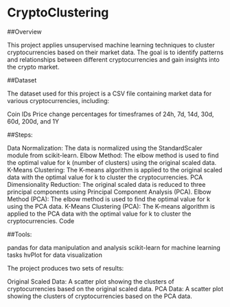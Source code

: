 # CryptoClustering

##Overview

This project applies unsupervised machine learning techniques to cluster cryptocurrencies based on their market data. The goal is to identify patterns and relationships between different cryptocurrencies and gain insights into the crypto market.

##Dataset

The dataset used for this project is a CSV file containing market data for various cryptocurrencies, including:

Coin IDs
Price change percentages for timesframes of 24h, 7d, 14d, 30d, 60d, 200d, and 1Y

##Steps:

Data Normalization: The data is normalized using the StandardScaler module from scikit-learn.
Elbow Method: The elbow method is used to find the optimal value for k (number of clusters) using the original scaled data.
K-Means Clustering: The K-means algorithm is applied to the original scaled data with the optimal value for k to cluster the cryptocurrencies.
PCA Dimensionality Reduction: The original scaled data is reduced to three principal components using Principal Component Analysis (PCA).
Elbow Method (PCA): The elbow method is used to find the optimal value for k using the PCA data.
K-Means Clustering (PCA): The K-means algorithm is applied to the PCA data with the optimal value for k to cluster the cryptocurrencies.
Code

##Tools:

pandas for data manipulation and analysis
scikit-learn for machine learning tasks
hvPlot for data visualization

The project produces two sets of results:

Original Scaled Data: A scatter plot showing the clusters of cryptocurrencies based on the original scaled data.
PCA Data: A scatter plot showing the clusters of cryptocurrencies based on the PCA data.
